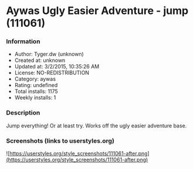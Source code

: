 # Aywas Ugly Easier Adventure - jump (111061)

### Information
- Author: Tyger.dw (unknown)
- Created at: unknown
- Updated at: 3/2/2015, 10:35:26 AM
- License: NO-REDISTRIBUTION
- Category: aywas
- Rating: undefined
- Total installs: 1175
- Weekly installs: 1


### Description
Jump everything!  Or at least try.  Works off the ugly easier adventure base.


### Screenshots (links to userstyles.org)
![https://userstyles.org/style_screenshots/111061-after.png](https://userstyles.org/style_screenshots/111061-after.png)


